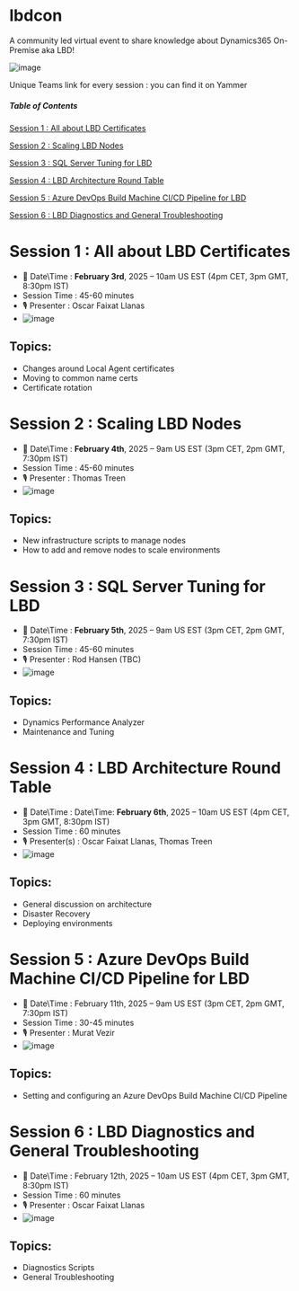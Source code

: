 # lbdcon
A community led virtual event to share knowledge about Dynamics365 On-Premise aka LBD!

![image](https://github.com/user-attachments/assets/b58a86f6-8044-468d-a4c9-854f7a6a6185)

Unique Teams link for every session : you can find it on Yammer

 
##### Table of Contents 

[Session 1 : All about LBD Certificates](#session-1--all-about-lbd-certificates)

[Session 2 : Scaling LBD Nodes](#session-2---scaling-lbd-nodes)

[Session 3 : SQL Server Tuning for LBD](#session-3--sql-server-tuning-for-lbd)

[Session 4 : LBD Architecture Round Table](#session-4--lbd-architecture-round-table)

[Session 5 : Azure DevOps Build Machine CI/CD Pipeline for LBD](#session-5--azure-devops-build-machine-cicd-pipeline-for-lbd)

[Session 6 : LBD Diagnostics and General Troubleshooting](#session-6--lbd-diagnostics-and-general-troubleshooting)

   
# Session 1 : All about LBD Certificates

  * 📅 Date\Time : **February 3rd**, 2025 – 10am US EST (4pm CET, 3pm GMT, 8:30pm IST)
  * Session Time : 45-60 minutes
  * 🎙️ Presenter : Oscar Faixat Llanas
  * ![image](https://github.com/user-attachments/assets/791cefe5-1892-4819-bf3e-5eafe7bd6479)


## Topics:

* Changes around Local Agent certificates
* Moving to common name certs
* Certificate rotation
 

# Session 2  : Scaling LBD Nodes

  * 📅 Date\Time : **February 4th**, 2025 – 9am US EST (3pm CET, 2pm GMT, 7:30pm IST)
  * Session Time : 45-60 minutes
  * 🎙️ Presenter : Thomas Treen
  * ![image](https://github.com/user-attachments/assets/791cefe5-1892-4819-bf3e-5eafe7bd6479)


## Topics:

* New infrastructure scripts to manage nodes
* How to add and remove nodes to scale environments

 

# Session 3 : SQL Server Tuning for LBD

  * 📅 Date\Time : **February 5th**, 2025 – 9am US EST (3pm CET, 2pm GMT, 7:30pm IST)
  * Session Time : 45-60 minutes
  * 🎙️ Presenter :  Rod Hansen (TBC)
  * ![image](https://github.com/user-attachments/assets/791cefe5-1892-4819-bf3e-5eafe7bd6479)

## Topics:

* Dynamics Performance Analyzer
* Maintenance and Tuning

# Session 4 : LBD Architecture Round Table

  * 📅 Date\Time : Date\Time: **February 6th**, 2025 – 10am US EST (4pm CET, 3pm GMT, 8:30pm IST)
  * Session Time : 60 minutes
  * 🎙️ Presenter(s) : Oscar Faixat Llanas, Thomas Treen
  * ![image](https://github.com/user-attachments/assets/791cefe5-1892-4819-bf3e-5eafe7bd6479)


## Topics:

* General discussion on architecture
* Disaster Recovery
* Deploying environments


# Session 5 : Azure DevOps Build Machine CI/CD Pipeline for LBD

  * 📅 Date\Time : February 11th, 2025 – 9am US EST (3pm CET, 2pm GMT, 7:30pm IST)
  * Session Time : 30-45 minutes
  * 🎙️ Presenter : Murat Vezir
  * ![image](https://github.com/user-attachments/assets/791cefe5-1892-4819-bf3e-5eafe7bd6479)

## Topics:

* Setting and configuring an Azure DevOps Build Machine CI/CD Pipeline


# Session 6 : LBD Diagnostics and General Troubleshooting

  * 📅 Date\Time : February 12th, 2025 – 10am US EST (4pm CET, 3pm GMT, 8:30pm IST)
  * Session Time : 60 minutes
  * 🎙️ Presenter : Oscar Faixat Llanas
  * ![image](https://github.com/user-attachments/assets/791cefe5-1892-4819-bf3e-5eafe7bd6479)


## Topics:

* Diagnostics Scripts
* General Troubleshooting
